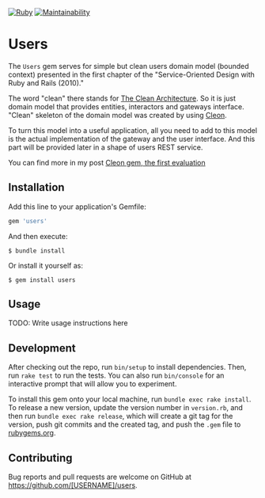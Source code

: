 [![Ruby](https://github.com/nvoynov/cleon-users/actions/workflows/main.yml/badge.svg)](https://github.com/nvoynov/cleon-users/actions/workflows/main.yml) [![Maintainability](https://api.codeclimate.com/v1/badges/a2c6bf51dfbdece4b3cf/maintainability)](https://codeclimate.com/github/nvoynov/cleon-users/maintainability)

# Users

The `Users` gem serves for simple but clean users domain model (bounded context) presented in the first chapter of the "Service-Oriented Design with Ruby and Rails (2010)."

The word "clean" there stands for [The Clean Architecture](https://blog.cleancoder.com/uncle-bob/2012/08/13/the-clean-architecture.html). So it is just domain model that provides entities, interactors and gateways interface. "Clean" skeleton of the domain model was created by using [Cleon](https://github.com/nvoynov/cleon).

To turn this model into a useful application, all you need to add to this model is the actual implementation of the gateway and the user interface. And this part will be provided later in a shape of users REST service.

You can find more in my post [Cleon gem, the first evaluation](https://nvoynov.github.io/cleon-first-evaluation/)

## Installation

Add this line to your application's Gemfile:

```ruby
gem 'users'
```

And then execute:

    $ bundle install

Or install it yourself as:

    $ gem install users

## Usage

TODO: Write usage instructions here

## Development

After checking out the repo, run `bin/setup` to install dependencies. Then, run `rake test` to run the tests. You can also run `bin/console` for an interactive prompt that will allow you to experiment.

To install this gem onto your local machine, run `bundle exec rake install`. To release a new version, update the version number in `version.rb`, and then run `bundle exec rake release`, which will create a git tag for the version, push git commits and the created tag, and push the `.gem` file to [rubygems.org](https://rubygems.org).

## Contributing

Bug reports and pull requests are welcome on GitHub at https://github.com/[USERNAME]/users.
